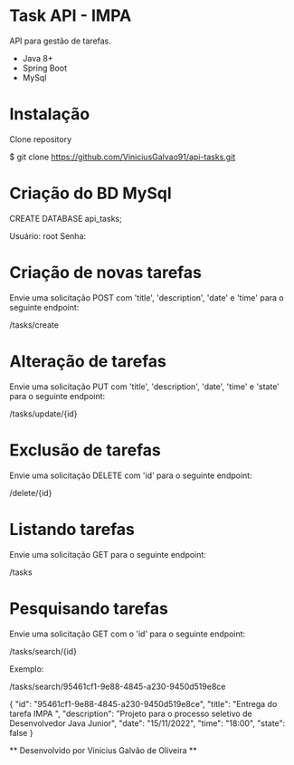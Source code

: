 # Task API - IMPA

API para gestão de tarefas.

  - Java 8+
  - Spring Boot
  - MySql


# Instalação
Clone repository

$ git clone https://github.com/ViniciusGalvao91/api-tasks.git

# Criação do BD MySql

CREATE DATABASE api_tasks;

Usuário: root
Senha:

# Criação de novas tarefas
Envie uma solicitação POST com 'title', 'description', 'date' e 'time' para o seguinte endpoint:

/tasks/create


# Alteração de tarefas
Envie uma solicitação PUT com 'title', 'description', 'date', 'time' e 'state' para o seguinte endpoint:

/tasks/update/{id}


# Exclusão de tarefas
Envie uma solicitação DELETE com 'id' para o seguinte endpoint:

/delete/{id}


# Listando tarefas
Envie uma solicitação GET para o seguinte endpoint:

/tasks


# Pesquisando tarefas
Envie uma solicitação GET com o 'id' para o seguinte endpoint:

/tasks/search/{id}

Exemplo:

/tasks/search/95461cf1-9e88-4845-a230-9450d519e8ce

{
    "id": "95461cf1-9e88-4845-a230-9450d519e8ce",
    "title": "Entrega do tarefa IMPA ",
    "description": "Projeto para o processo seletivo de Desenvolvedor Java Junior",
    "date": "15/11/2022",
    "time": "18:00",
    "state": false
}

** Desenvolvido por Vinicius Galvão de Oliveira **

